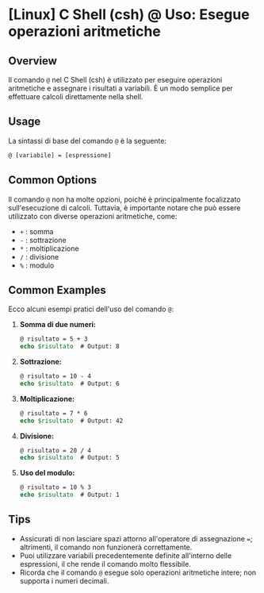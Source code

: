 # [Linux] C Shell (csh) @ Uso: Esegue operazioni aritmetiche

## Overview
Il comando `@` nel C Shell (csh) è utilizzato per eseguire operazioni aritmetiche e assegnare i risultati a variabili. È un modo semplice per effettuare calcoli direttamente nella shell.

## Usage
La sintassi di base del comando `@` è la seguente:

```csh
@ [variabile] = [espressione]
```

## Common Options
Il comando `@` non ha molte opzioni, poiché è principalmente focalizzato sull'esecuzione di calcoli. Tuttavia, è importante notare che può essere utilizzato con diverse operazioni aritmetiche, come:

- `+` : somma
- `-` : sottrazione
- `*` : moltiplicazione
- `/` : divisione
- `%` : modulo

## Common Examples
Ecco alcuni esempi pratici dell'uso del comando `@`:

1. **Somma di due numeri:**
   ```csh
   @ risultato = 5 + 3
   echo $risultato  # Output: 8
   ```

2. **Sottrazione:**
   ```csh
   @ risultato = 10 - 4
   echo $risultato  # Output: 6
   ```

3. **Moltiplicazione:**
   ```csh
   @ risultato = 7 * 6
   echo $risultato  # Output: 42
   ```

4. **Divisione:**
   ```csh
   @ risultato = 20 / 4
   echo $risultato  # Output: 5
   ```

5. **Uso del modulo:**
   ```csh
   @ risultato = 10 % 3
   echo $risultato  # Output: 1
   ```

## Tips
- Assicurati di non lasciare spazi attorno all'operatore di assegnazione `=`; altrimenti, il comando non funzionerà correttamente.
- Puoi utilizzare variabili precedentemente definite all'interno delle espressioni, il che rende il comando molto flessibile.
- Ricorda che il comando `@` esegue solo operazioni aritmetiche intere; non supporta i numeri decimali.